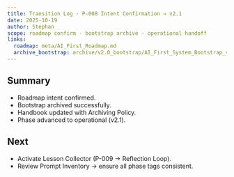 ```yaml
---
title: Transition Log · P-008 Intent Confirmation → v2.1
date: 2025-10-19
author: Stephan
scope: roadmap confirm · bootstrap archive · operational handoff
links:
  roadmap: meta/AI_First_Roadmap.md
  archive_bootstrap: archive/v2.0_bootstrap/AI_First_System_Bootstrap_v2.0.md
---
```


## Summary
- Roadmap intent confirmed.  
- Bootstrap archived successfully.  
- Handbook updated with Archiving Policy.  
- Phase advanced to operational (v2.1).

## Next
- Activate Lesson Collector (P-009 → Reflection Loop).  
- Review Prompt Inventory → ensure all phase tags consistent.

